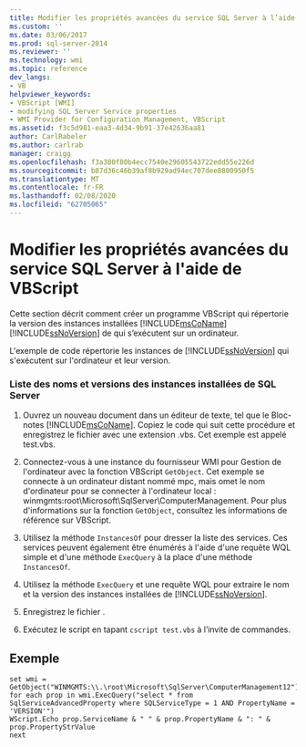 ```yaml
---
title: Modifier les propriétés avancées du service SQL Server à l’aide de VBScript | Microsoft Docs
ms.custom: ''
ms.date: 03/06/2017
ms.prod: sql-server-2014
ms.reviewer: ''
ms.technology: wmi
ms.topic: reference
dev_langs:
- VB
helpviewer_keywords:
- VBScript [WMI]
- modifying SQL Server Service properties
- WMI Provider for Configuration Management, VBScript
ms.assetid: f3c5d981-eaa3-4d34-9b91-37e42636aa81
author: CarlRabeler
ms.author: carlrab
manager: craigg
ms.openlocfilehash: f3a380f80b4ecc7540e29605543722edd55e226d
ms.sourcegitcommit: b87d36c46b39af8b929ad94ec707dee8800950f5
ms.translationtype: MT
ms.contentlocale: fr-FR
ms.lasthandoff: 02/08/2020
ms.locfileid: "62705065"
---
```

# <a name="modify-sql-server-service-advanced-properties-using-vbscript"></a>Modifier les propriétés avancées du service SQL Server à l'aide de VBScript
  Cette section décrit comment créer un programme VBScript qui répertorie la version des instances installées [!INCLUDE[msCoName](../../includes/msconame-md.md)] [!INCLUDE[ssNoVersion](../../includes/ssnoversion-md.md)] de qui s’exécutent sur un ordinateur.  
  
 L'exemple de code répertorie les instances de [!INCLUDE[ssNoVersion](../../includes/ssnoversion-md.md)] qui s'exécutent sur l'ordinateur et leur version.  
  
### <a name="listing-name-and-version-of-installed-instances-of-sql-server"></a>Liste des noms et versions des instances installées de SQL Server  
  
1.  Ouvrez un nouveau document dans un éditeur de texte, tel que le Bloc-notes [!INCLUDE[msCoName](../../includes/msconame-md.md)]. Copiez le code qui suit cette procédure et enregistrez le fichier avec une extension .vbs. Cet exemple est appelé test.vbs.  
  
2.  Connectez-vous à une instance du fournisseur WMI pour Gestion de l'ordinateur avec la fonction VBScript `GetObject`. Cet exemple se connecte à un ordinateur distant nommé mpc, mais omet le nom d'ordinateur pour se connecter à l'ordinateur local : winmgmts:root\Microsoft\SqlServer\ComputerManagement. Pour plus d'informations sur la fonction `GetObject`, consultez les informations de référence sur VBScript.  
  
3.  Utilisez la méthode `InstancesOf` pour dresser la liste des services. Ces services peuvent également être énumérés à l'aide d'une requête WQL simple et d'une méthode `ExecQuery` à la place d'une méthode `InstancesOf`.  
  
4.  Utilisez la méthode `ExecQuery` et une requête WQL pour extraire le nom et la version des instances installées de [!INCLUDE[ssNoVersion](../../includes/ssnoversion-md.md)].  
  
5.  Enregistrez le fichier .  
  
6.  Exécutez le script en tapant `cscript test.vbs` à l’invite de commandes.  
  
## <a name="example"></a>Exemple  
  
```  
set wmi = GetObject("WINMGMTS:\\.\root\Microsoft\SqlServer\ComputerManagement12")  
for each prop in wmi.ExecQuery("select * from SqlServiceAdvancedProperty where SQLServiceType = 1 AND PropertyName = 'VERSION'")  
WScript.Echo prop.ServiceName & " " & prop.PropertyName & ": " & prop.PropertyStrValue  
next  
```  
  
  
